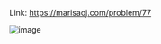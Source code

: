 Link: https://marisaoj.com/problem/77

![image](https://github.com/user-attachments/assets/92f3e451-77c7-4c4a-998c-e2cb2dec3344)

